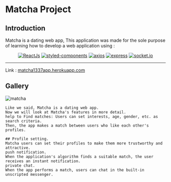 # Matcha Project

##  Introduction

Matcha is a dating web app, 
This application was made for the sole purpose of learning how to develop a web application using :

<p align="center">
	<a href="https://reactjs.org"><img src="https://img.shields.io/badge/React Js-17.0.2-D0008F.svg" alt="ReactJs"></a>
    <a href=""><img src="https://img.shields.io/badge/styled components-5.3.3-D0008F.svg" alt=" styled-components"></a>
    <a href=""><img src="https://img.shields.io/badge/axios-0.24.0-D0008F.svg" alt="axios"></a>
    <a href=""><img src="https://img.shields.io/badge/express-4.17.2-D0008F.svg" alt="express"></a>
	<a href="https://reactjs.org"><img src="https://img.shields.io/badge/socket.io-4.5.0-D0008F.svg" alt="socket.io"></a>
</p>

<hr />

Link : [matcha1337app.herokuapp.com](https://matcha1337app.herokuapp.com/)

<!-- ```
Create your one or test with:
````
### Account for the test
| userName        | Password    |
| --------------- | ----------- |
| Adam            | Test@123456 |
| aurora          | Test@123456 |

## ⚠ Warnings
The hosting service Heroku may have a certain delay (~ 1 min) for uploading the application so the loading of the website may have a certain delay.  -->
## Gallery

![matcha](./matcha-screenshot/Webp.net-gifmaker.gif)

```
Like we said, Matcha is a dating web app.
Now we will look at Matcha's features in more detail.
help to Find matches: Users can set interests, age, gender, etc. as search criteria. 
Then, the app makes a match between users who like each other's profiles.

## Profile setting.
Matcha users can set their profiles to make them more trustworthy and attractive.
push notification. 
When the application's algorithm finds a suitable match, the user receives an instant notification.
private chat. 
When the app performs a match, users can chat in the built-in unscripted messenger.
```

<!--
In the project directory, you can run:
### `npm start`

Runs the app in the development mode.\
Open [http://localhost:3000](http://localhost:3000) to view it in your browser.
 -->
